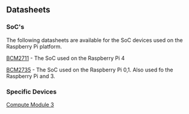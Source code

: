 ## Datasheets

### SoC's

The following datasheets are available for the SoC devices used on the Raspberry Pi platform.

[BCM2711](bcm2711/rpi_DATA_2711_1p0.pdf) - The SoC used on the Raspberry Pi 4

[BCM2735](bcm2735/BCM2835-ARM-Peripherals.pdf) - The SoC used on the Raspberry Pi 0,1. Also used fo the Raspberry Pi and 3.

### Specific Devices

[Compute Module 3](../computemodule/datasheets/rpi_DATA_CM3plus_1p0.pdf)

